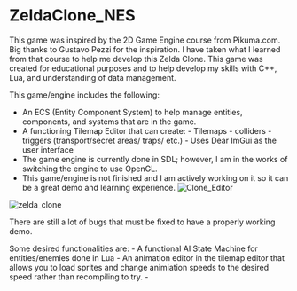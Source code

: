 # ZeldaClone_NES
This game was inspired by the 2D Game Engine course from Pikuma.com. Big thanks to Gustavo Pezzi for the inspiration. I have taken what I 
learned from that course to help me develop this Zelda Clone. 
This game was created for educational purposes and to help develop my skills with C++, Lua, and understanding
of data management. 

This game/engine includes the following:
- An ECS (Entity Component System) to help manage entities, components, and systems that are in the game.
- A functioning Tilemap Editor that can create:
        - Tilemaps 
        - colliders
        - triggers (transport/secret areas/ traps/ etc.)
        - Uses Dear ImGui as the user interface
- The game engine is currently done in SDL; however, I am in the works of switching the engine to use OpenGL.
- This game/engine is not finished and I am actively working on it so it can be a great demo and learning experience.
![Clone_Editor](https://user-images.githubusercontent.com/63356975/130303677-08d6fdc8-6f66-490b-ba8a-df98e0a7192a.png)

![zelda_clone](https://user-images.githubusercontent.com/63356975/130304810-ad7e5efe-b8a2-4fd1-ab23-6c624646fd57.png)

There are still a lot of bugs that must be fixed to have a properly working demo.

Some desired functionalities are:
        - A functional AI State Machine for entities/enemies done in Lua
        - An animation editor in the tilemap editor that allows you to load sprites and change animiation speeds to the desired speed rather than 
        recompiling to try.
        - 
